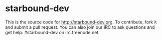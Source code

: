 # starbound-dev

This is the source code for http://starbound-dev.org. To contribute, fork it and submit a pull request. You can also
join our IRC to ask questions and get help: #starbound-dev on irc.freenode.net.
